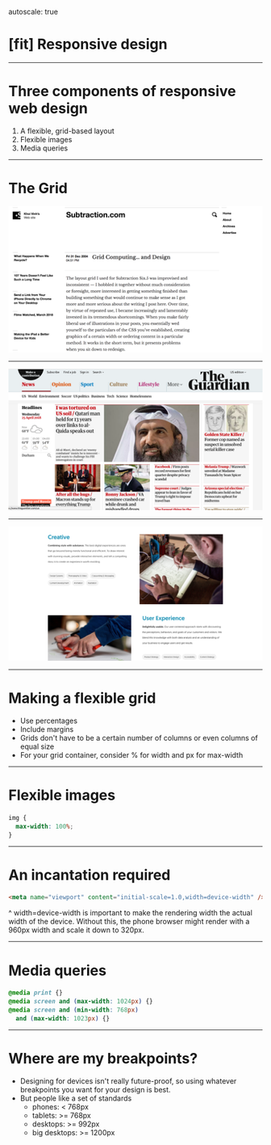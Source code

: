 autoscale: true

# [fit] Responsive design

---

# Three components of responsive web design

1. A flexible, grid-based layout
2. Flexible images
3. Media queries

---

# The Grid

![inline](grid-subtraction.png)

---

![](grid1.png)

---

![](grid3.png)

---

# Making a flexible grid

* Use percentages
* Include margins
* Grids don't have to be a certain number of columns or even columns of equal size
* For your grid container, consider % for width and px for max-width

---

# Flexible images

```css
img {
  max-width: 100%;
}
```

---

# An incantation required

```html
<meta name="viewport" content="initial-scale=1.0,width=device-width" />
```

^ width=device-width is important to make the rendering width the actual width of the device. Without this, the phone browser might render with a 960px width and scale it down to 320px.

---

# Media queries

```css
@media print {}
@media screen and (max-width: 1024px) {}
@media screen and (min-width: 768px) 
  and (max-width: 1023px) {}
```

---

# Where are my breakpoints?

* Designing for devices isn't really future-proof, so using whatever breakpoints you want for your design is best.
* But people like a set of standards
  * phones: < 768px
  * tablets: >= 768px 
  * desktops: >= 992px
  * big desktops: >= 1200px

